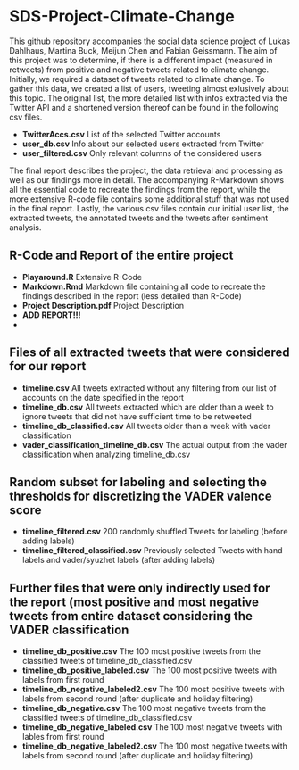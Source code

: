 # SDS-Project-Climate-Change

This github repository accompanies the social data science project of Lukas Dahlhaus, Martina Buck, Meijun Chen and Fabian Geissmann. The aim of this project was to determine, if there is a different impact (measured in retweets) from positive and negative tweets related to climate change. 
Initially, we required a dataset of tweets related to climate change. To gather this data, we created a list of users, tweeting almost exlusively about this topic. The original list, the more detailed list with infos extracted via the Twitter API and a shortened version thereof can be found in the following csv files. 

- **TwitterAccs.csv**		List of the selected Twitter accounts
- **user_db.csv**  Info about our selected users extracted from Twitter
- **user_filtered.csv** Only relevant columns of the considered users

The final report describes the project, the data retrieval and processing as well as our findings more in detail. The accompanying R-Markdown shows all the essential code to recreate the findings from the report, while the more extensive R-code file contains some additional stuff that was not used in the final report. Lastly, the various csv files contain our initial user list, the extracted tweets, the annotated tweets and the tweets after sentiment analysis. 



## R-Code and Report of the entire project
- **Playaround.R**        Extensive R-Code
- **Markdown.Rmd**  Markdown file containing all code to recreate the findings described in the report (less detailed than R-Code)
- **Project Description.pdf** Project Description
- **ADD REPORT!!!**
- 

## Files of all extracted tweets that were considered for our report
- **timeline.csv** All tweets extracted without any filtering from our list of accounts on the date specified in the report
- **timeline_db.csv** All tweets extracted which are older than a week to ignore tweets that did not have sufficient time to be retweeted
- **timeline_db_classified.csv** All tweets older than a week with vader classification
- **vader_classification_timeline_db.csv** The actual output from the vader classification when analyzing timeline_db.csv

## Random subset for labeling and selecting the thresholds for discretizing the VADER valence score
- **timeline_filtered.csv** 200 randomly shuffled Tweets for labeling (before adding labels)
- **timeline_filtered_classified.csv** Previously selected Tweets with hand labels and vader/syuzhet labels (after adding labels)

## Further files that were only indirectly used for the report (most positive and most negative tweets from entire dataset considering the VADER classification
- **timeline_db_positive.csv** The 100 most positive tweets from the classified tweets of timeline_db_classified.csv
- **timeline_db_positive_labeled.csv** The 100 most positive tweets with labels from first round
- **timeline_db_negative_labeled2.csv** The 100 most positive tweets with labels from second round (after duplicate and holiday filtering)
- **timeline_db_negative.csv** The 100 most negative tweets from the classified tweets of timeline_db_classified.csv
- **timeline_db_negative_labeled.csv** The 100 most negative tweets with lables from first round
- **timeline_db_negative_labeled2.csv** The 100 most negative tweets with labels from second round (after duplicate and holiday filtering)
